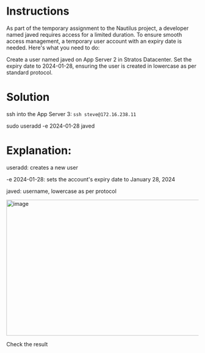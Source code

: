 # Instructions

As part of the temporary assignment to the Nautilus project, a developer named javed requires access for a limited duration. To ensure smooth access management, a temporary user account with an expiry date is needed. Here's what you need to do:

Create a user named javed on App Server 2 in Stratos Datacenter. Set the expiry date to 2024-01-28, ensuring the user is created in lowercase as per standard protocol.

# Solution

ssh into the App Server 3: `ssh steve@172.16.238.11`

sudo useradd -e 2024-01-28 javed

# Explanation:

useradd: creates a new user

-e 2024-01-28: sets the account's expiry date to January 28, 2024

javed: username, lowercase as per protocol

<img width="1380" height="356" alt="image" src="https://github.com/user-attachments/assets/379c5ed5-ec54-4cc0-99e8-39d2496affa3" />


Check the result 
